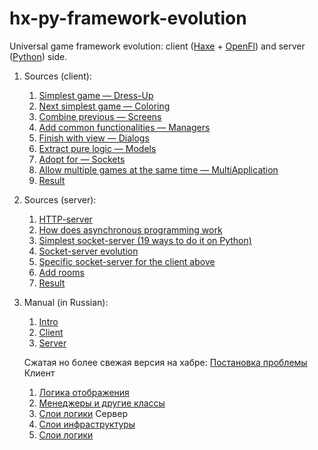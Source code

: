 # hx-py-framework-evolution

Universal game framework evolution: client ([Haxe](https://haxe.org/) + [OpenFl](https://www.openfl.org/)) and server ([Python](https://python.org/)) side.

1. Sources (client):
	1. [Simplest game — Dress-Up](a_dresser/)
	1. [Next simplest game — Coloring](b_coloring/)
	1. [Combine previous — Screens](c_screens/)
	1. [Add common functionalities — Managers](d_managers/)
	1. [Finish with view — Dialogs](e_dialogs/)
	1. [Extract pure logic — Models](f_models/)
	1. [Adopt for — Sockets](g_sockets/)
	1. [Allow multiple games at the same time — MultiApplication](h_loader/)
	1. [Result](i_framework/)

2. Sources (server):
	1. [HTTP-server](f_models/server_flask/)
	1. [How does asynchronous programming work](f_models/server_socket/v0/async/)
	1. [Simplest socket-server (19 ways to do it on Python)](f_models/server_socket/v0)
	1. [Socket-server evolution](f_models/server_socket/)
	1. [Specific socket-server for the client above](g_sockets/)
	1. [Add rooms](h_loader/)
	1. [Result](i_framework/)

3. Manual (in Russian):
	1. [Intro](manual_ru/00_intro_01.md)
	2. [Client](manual_ru/01_client_01.md)
	3. [Server](manual_ru/02_server_01.md)

	Сжатая но более свежая версия на хабре:
	[Постановка проблемы](https://habr.com/ru/post/674754/)
	Клиент
	1. [Логика отображения](https://habr.com/ru/post/677312/)
	2. [Менеджеры и другие классы](https://habr.com/ru/post/677386/)
	3. [Слои логики](https://habr.com/ru/post/677854/)
	Сервер
	1. [Слои инфраструктуры](https://habr.com/ru/post/678658/)
	2. [Слои логики](https://habr.com/ru/post/678666/)

